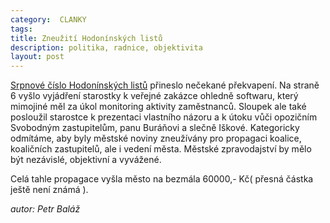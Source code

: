 ```yaml
---
category:  CLANKY
tags: 
title: Zneužití Hodonínských listů
description: politika, radnice, objektivita
layout: post
---
```

<a href="http://hodonin.eu/VismoOnline_ActionScripts/File.ashx?id_org=4041&id_dokumenty=1079858">Srpnové číslo Hodonínských listů</a> přineslo nečekané překvapení. Na straně 6 vyšlo vyjádření starostky k veřejné zakázce ohledně softwaru, který mimojiné měl za úkol monitoring aktivity zaměstnanců. Sloupek ale také posloužil starostce k prezentaci vlastního názoru a k útoku vůči opozičním Svobodným zastupitelům, panu Buráňovi a slečně Iškové. Kategoricky odmítáme, aby byly městské noviny zneužívány pro propagaci koalice, koaličních zastupitelů, ale i vedení města. Městské zpravodajství by mělo být nezávislé, objektivní a vyvážené.

Celá tahle propagace vyšla město na bezmála 60000,- Kč( přesná částka ještě není známá ).

<i>autor: Petr Baláž</i>